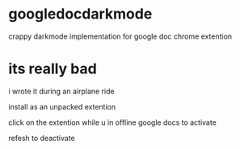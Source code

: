 # googledocdarkmode
crappy darkmode implementation for google doc chrome extention


# its really bad

i wrote it during an airplane ride

install as an unpacked extention
 
click on the extention while u in offline google docs to activate

refesh to deactivate
